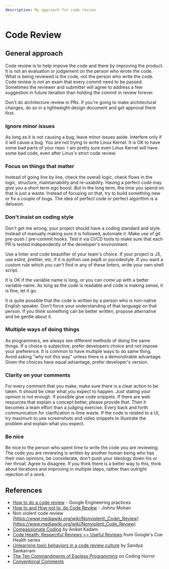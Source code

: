 ```yaml
---
description: My approach for code review
---
```


# Code Review

## General approach

Code review is to help impove the code and there by improving the product. It is not an evaluation or judgement on the person who wrote the code. What is being reviewed is the code, not the person who write the code. Code review is not an exam that every commit need to be passed. Sometimes the reviewer and submitter will agree to address a few suggestion in future iteration than holding the commit in review forever.  
  
Don't do architecture review in PRs. If you're going to make architectural changes, do so in a lightweight design document and get approval there first.

### Ignore minor issues <a id="4-ignore-minor-issues"></a>

As long as it is not causing a bug, leave minor issues aside. Interfere only if it will cause a bug. You are not trying to write Linux Kernel. It is OK to have some bad parts of your repo. I am pretty sure even Linux Kernel will have some bad code, even after Linus's strict code review.

### Focus on things that matter <a id="2-focus-on-things-that-matter"></a>

Instead of going line by line, check the overall logic, check flows in the logic, structure, maintainability and re-usability. Having a perfect code may give you a short term ego boost. But in the long term, the time you spend on that is just a waste. Instead of focusing on that, try to build something new or fix a couple of bugs. The idea of perfect code or perfect algorithm is a delusion.

### Don't insist on coding style <a id="1-don-t-insist-on-coding-style"></a>

Don't get me wrong, your project should have a coding standard and style. Instead of manually making sure it is followed, automate it. Make use of git pre-push / pre-commit hooks. Test it via CI/CD tools to make sure that each PR is tested independently of the developer's environment.  
  
Use a linter and code beautifier of your team's choice. If  your project is JS, use eslint, prettier, etc, if it is python use pep8 or pycodestyle. If you want a custom rule which you can't find in any of these linters, write your own shell script.

It is OK if the variable name is long, or you can come up with a better variable name. As long as the code is readable and code is making sense, it is fine, let it go.

It is quite possible that the code is written by a person who is non-native English speaker. Don't force your understanding of that language on that person. If you think something can be better written, propose alternative and be gentle about it.

### Multiple ways of doing things <a id="3-multiple-ways-of-doing-things"></a>

As programmers, we always see different methods of doing the same things. If a choice is subjective, prefer developers choice and not impose your  preference. It is common to have multiple ways to do same thing. Avoid  asking "why not this way" unless there is a demonstrable advantage. Given the choices have equal advantage, prefer developer's version.

### Clarity on your comments <a id="6-clarity-on-your-comments"></a>

For every comment that you make, make sure there is a clear action to be taken. It should be clear what you expect to happen. Just stating your opinion is not enough. If possible give code snippets. If there are web resources that explain a concept better, please provide that. Then it becomes a team effort than a judging exercise. Every back and forth communication for clarification is time waste. If the code is related to a UI, try maximum to use screenshots and video snippets to illustrate the problem and explain what you expect.

### Be nice <a id="7-last-but-not-the-least-be-nice"></a>

Be nice to the person who spent time to write the code you are reviewing. The code you are reviewing is written by another human being who has their own opinions, be considerate, don't push your ideology down his or her throat. Agree to disagree. If you think there is a better way to this, think about iterations and improving in multiple steps, rather than outright rejection of a work. 

## References

* [How to do a code review](https://google.github.io/eng-practices/review/reviewer/) - Google Engineering practices
* [How to and How not to, do Code Review](https://blog.j15h.nu/how-to-review-code/) - Jishnu Mohan
* Non violent code review [https://www.mediawiki.org/wiki/Nonviolent\_Code\_Review](https://www.mediawiki.org/wiki/Nonviolent_Code_Review)
* [Compassionate Coding](https://medium.com/@anikadamg/compassionate-coding-the-secret-of-high-perfomance-teams-34a158fd1390) by Aniket Kadam.
* [Code Health: Respectful Reviews == Useful Reviews](https://testing.googleblog.com/2019/11/code-health-respectful-reviews-useful.html) from Google's Coe Health series
* [Unlearning toxic behaviors in a code review culture](https://medium.com/@sandya.sankarram/unlearning-toxic-behaviors-in-a-code-review-culture-b7c295452a3c) by Sandya Sankarram
* [The Ten Commandments of Egoless Programming](https://blog.codinghorror.com/the-ten-commandments-of-egoless-programming/) on Coding Horror
* [Conventional Comments](https://conventionalcomments.org/)

